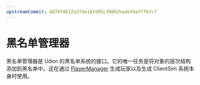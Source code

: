 ```yaml
---
upstreamCommit: 4d76fd612a37de18fd85c39062bade59afffb7cf
---
```


# 黑名单管理器
黑名单管理器是 Udon 的黑名单系统的接口。它的唯一任务是将对象的层次结构添加到黑名单中。这在通过 [PlayerManager](player-manager.md) 生成玩家以及生成 ClientSim 系统本身时使用。